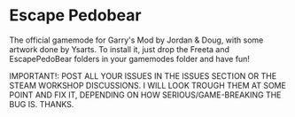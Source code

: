 Escape Pedobear
==============

The official gamemode for Garry's Mod by Jordan & Doug, with some artwork done by Ysarts.
To install it, just drop the Freeta and EscapePedoBear folders in your gamemodes folder and have fun!

IMPORTANT!: POST ALL YOUR ISSUES IN THE ISSUES SECTION OR THE STEAM WORKSHOP DISCUSSIONS. I WILL LOOK TROUGH THEM AT SOME POINT AND FIX IT, DEPENDING ON HOW SERIOUS/GAME-BREAKING THE BUG IS. THANKS.
